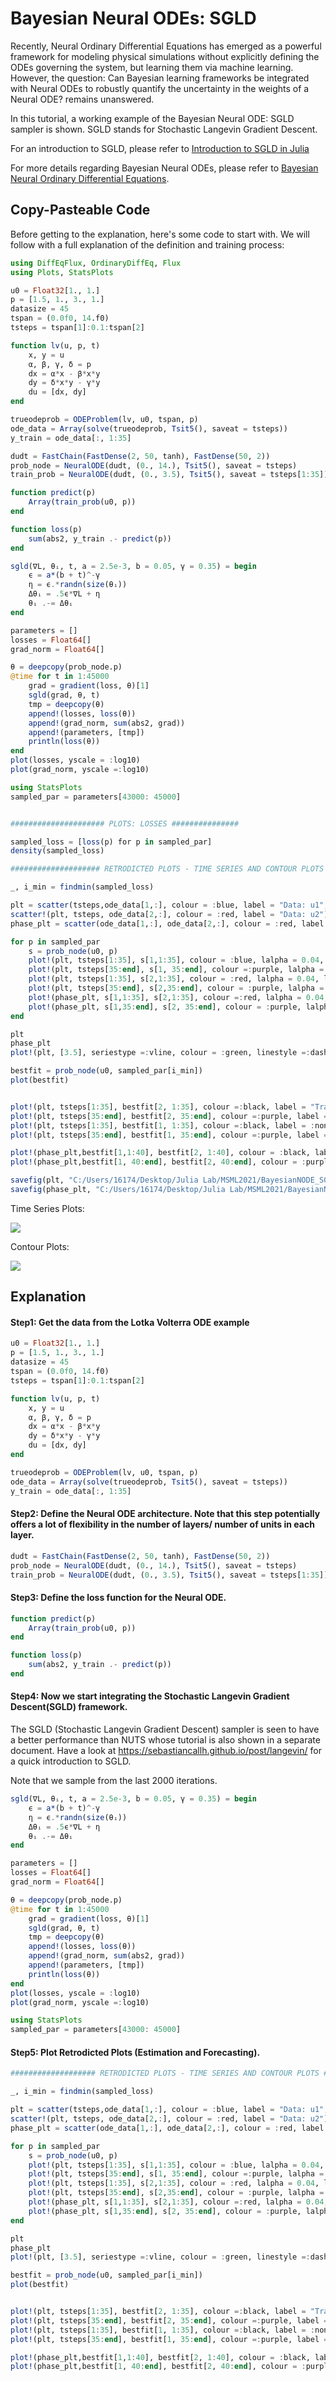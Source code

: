 # Bayesian Neural ODEs: SGLD
Recently, Neural Ordinary Differential Equations has emerged as a powerful framework for modeling physical simulations without explicitly defining the ODEs governing the system, but learning them via machine learning. 
However, the question: Can Bayesian learning frameworks be integrated with Neural ODEs to robustly quantify the uncertainty in the weights of a Neural ODE? remains unanswered.

In this tutorial, a working example of the Bayesian Neural ODE: SGLD sampler is shown. SGLD stands for Stochastic Langevin Gradient Descent.

For an introduction to SGLD, please refer to [Introduction to SGLD in Julia](https://sebastiancallh.github.io/post/langevin/)

For more details regarding Bayesian Neural ODEs, please refer to [Bayesian Neural Ordinary Differential Equations](https://arxiv.org/abs/2012.07244).

## Copy-Pasteable Code

Before getting to the explanation, here's some code to start with. We will follow
with a full explanation of the definition and training process:

```julia
using DiffEqFlux, OrdinaryDiffEq, Flux
using Plots, StatsPlots

u0 = Float32[1., 1.]
p = [1.5, 1., 3., 1.]
datasize = 45
tspan = (0.0f0, 14.f0)
tsteps = tspan[1]:0.1:tspan[2]

function lv(u, p, t)
    x, y = u
    α, β, γ, δ = p
    dx = α*x - β*x*y
    dy = δ*x*y - γ*y
    du = [dx, dy]
end

trueodeprob = ODEProblem(lv, u0, tspan, p)
ode_data = Array(solve(trueodeprob, Tsit5(), saveat = tsteps))
y_train = ode_data[:, 1:35]

dudt = FastChain(FastDense(2, 50, tanh), FastDense(50, 2))
prob_node = NeuralODE(dudt, (0., 14.), Tsit5(), saveat = tsteps)
train_prob = NeuralODE(dudt, (0., 3.5), Tsit5(), saveat = tsteps[1:35])

function predict(p)
    Array(train_prob(u0, p))
end

function loss(p)
    sum(abs2, y_train .- predict(p))
end

sgld(∇L, θᵢ, t, a = 2.5e-3, b = 0.05, γ = 0.35) = begin
    ϵ = a*(b + t)^-γ
    η = ϵ.*randn(size(θᵢ))
    Δθᵢ = .5ϵ*∇L + η
    θᵢ .-= Δθᵢ
end

parameters = []
losses = Float64[]
grad_norm = Float64[]

θ = deepcopy(prob_node.p)
@time for t in 1:45000
    grad = gradient(loss, θ)[1]
    sgld(grad, θ, t)
    tmp = deepcopy(θ)
    append!(losses, loss(θ))
    append!(grad_norm, sum(abs2, grad))
    append!(parameters, [tmp])
    println(loss(θ))
end
plot(losses, yscale = :log10)
plot(grad_norm, yscale =:log10)

using StatsPlots
sampled_par = parameters[43000: 45000]


##################### PLOTS: LOSSES ###############

sampled_loss = [loss(p) for p in sampled_par]
density(sampled_loss)

#################### RETRODICTED PLOTS - TIME SERIES AND CONTOUR PLOTS ####################

_, i_min = findmin(sampled_loss)

plt = scatter(tsteps,ode_data[1,:], colour = :blue, label = "Data: u1", ylim = (-.5, 10.))
scatter!(plt, tsteps, ode_data[2,:], colour = :red, label = "Data: u2")
phase_plt = scatter(ode_data[1,:], ode_data[2,:], colour = :red, label = "Data", xlim = (-.25, 7.), ylim = (-2., 6.5))

for p in sampled_par
    s = prob_node(u0, p)
    plot!(plt, tsteps[1:35], s[1,1:35], colour = :blue, lalpha = 0.04, label =:none)
    plot!(plt, tsteps[35:end], s[1, 35:end], colour =:purple, lalpha = 0.04, label =:none)
    plot!(plt, tsteps[1:35], s[2,1:35], colour = :red, lalpha = 0.04, label=:none)
    plot!(plt, tsteps[35:end], s[2,35:end], colour = :purple, lalpha = 0.04, label=:none)
    plot!(phase_plt, s[1,1:35], s[2,1:35], colour =:red, lalpha = 0.04, label=:none)
    plot!(phase_plt, s[1,35:end], s[2, 35:end], colour = :purple, lalpha = 0.04, label=:none)
end

plt
phase_plt
plot!(plt, [3.5], seriestype =:vline, colour = :green, linestyle =:dash,label = "Training Data End")

bestfit = prob_node(u0, sampled_par[i_min])
plot(bestfit)


plot!(plt, tsteps[1:35], bestfit[2, 1:35], colour =:black, label = "Training: Best fit prediction")
plot!(plt, tsteps[35:end], bestfit[2, 35:end], colour =:purple, label = "Forecasting: Best fit prediction")
plot!(plt, tsteps[1:35], bestfit[1, 1:35], colour =:black, label = :none)
plot!(plt, tsteps[35:end], bestfit[1, 35:end], colour =:purple, label = :none)

plot!(phase_plt,bestfit[1,1:40], bestfit[2, 1:40], colour = :black, label = "Training: Best fit prediction")
plot!(phase_plt,bestfit[1, 40:end], bestfit[2, 40:end], colour = :purple, label = "Forecasting: Best fit prediction")

savefig(plt, "C:/Users/16174/Desktop/Julia Lab/MSML2021/BayesianNODE_SGLD_Plot1.png")
savefig(phase_plt, "C:/Users/16174/Desktop/Julia Lab/MSML2021/BayesianNODE_SGLD_Plot2.png")

```

Time Series Plots:

![](https://user-images.githubusercontent.com/23134958/102398740-b162fa00-4005-11eb-9778-ae16a267a257.png)

Contour Plots:

![](https://user-images.githubusercontent.com/23134958/102398744-b2942700-4005-11eb-93e9-7f045d8494ce.png)

## Explanation

#### Step1: Get the data from the Lotka Volterra ODE example

```julia
u0 = Float32[1., 1.]
p = [1.5, 1., 3., 1.]
datasize = 45
tspan = (0.0f0, 14.f0)
tsteps = tspan[1]:0.1:tspan[2]

function lv(u, p, t)
    x, y = u
    α, β, γ, δ = p
    dx = α*x - β*x*y
    dy = δ*x*y - γ*y
    du = [dx, dy]
end

trueodeprob = ODEProblem(lv, u0, tspan, p)
ode_data = Array(solve(trueodeprob, Tsit5(), saveat = tsteps))
y_train = ode_data[:, 1:35]

```

#### Step2: Define the Neural ODE architecture. Note that this step potentially offers a lot of flexibility in the number of layers/ number of units in each layer.

```julia
dudt = FastChain(FastDense(2, 50, tanh), FastDense(50, 2))
prob_node = NeuralODE(dudt, (0., 14.), Tsit5(), saveat = tsteps)
train_prob = NeuralODE(dudt, (0., 3.5), Tsit5(), saveat = tsteps[1:35])
```

#### Step3: Define the loss function for the Neural ODE.

```julia
function predict(p)
    Array(train_prob(u0, p))
end

function loss(p)
    sum(abs2, y_train .- predict(p))
end
```

#### Step4: Now we start integrating the Stochastic Langevin Gradient Descent(SGLD) framework.

The SGLD (Stochastic Langevin Gradient Descent) sampler is seen to have a better performance than NUTS whose tutorial is also shown in a separate document.
Have a look at https://sebastiancallh.github.io/post/langevin/ for a quick introduction to SGLD.

Note that we sample from the last 2000 iterations.

```julia
sgld(∇L, θᵢ, t, a = 2.5e-3, b = 0.05, γ = 0.35) = begin
    ϵ = a*(b + t)^-γ
    η = ϵ.*randn(size(θᵢ))
    Δθᵢ = .5ϵ*∇L + η
    θᵢ .-= Δθᵢ
end

parameters = []
losses = Float64[]
grad_norm = Float64[]

θ = deepcopy(prob_node.p)
@time for t in 1:45000
    grad = gradient(loss, θ)[1]
    sgld(grad, θ, t)
    tmp = deepcopy(θ)
    append!(losses, loss(θ))
    append!(grad_norm, sum(abs2, grad))
    append!(parameters, [tmp])
    println(loss(θ))
end
plot(losses, yscale = :log10)
plot(grad_norm, yscale =:log10)

using StatsPlots
sampled_par = parameters[43000: 45000]
```

#### Step5: Plot Retrodicted Plots (Estimation and Forecasting).


```julia
################### RETRODICTED PLOTS - TIME SERIES AND CONTOUR PLOTS ####################

_, i_min = findmin(sampled_loss)

plt = scatter(tsteps,ode_data[1,:], colour = :blue, label = "Data: u1", ylim = (-.5, 10.))
scatter!(plt, tsteps, ode_data[2,:], colour = :red, label = "Data: u2")
phase_plt = scatter(ode_data[1,:], ode_data[2,:], colour = :red, label = "Data", xlim = (-.25, 7.), ylim = (-2., 6.5))

for p in sampled_par
    s = prob_node(u0, p)
    plot!(plt, tsteps[1:35], s[1,1:35], colour = :blue, lalpha = 0.04, label =:none)
    plot!(plt, tsteps[35:end], s[1, 35:end], colour =:purple, lalpha = 0.04, label =:none)
    plot!(plt, tsteps[1:35], s[2,1:35], colour = :red, lalpha = 0.04, label=:none)
    plot!(plt, tsteps[35:end], s[2,35:end], colour = :purple, lalpha = 0.04, label=:none)
    plot!(phase_plt, s[1,1:35], s[2,1:35], colour =:red, lalpha = 0.04, label=:none)
    plot!(phase_plt, s[1,35:end], s[2, 35:end], colour = :purple, lalpha = 0.04, label=:none)
end

plt
phase_plt
plot!(plt, [3.5], seriestype =:vline, colour = :green, linestyle =:dash,label = "Training Data End")

bestfit = prob_node(u0, sampled_par[i_min])
plot(bestfit)


plot!(plt, tsteps[1:35], bestfit[2, 1:35], colour =:black, label = "Training: Best fit prediction")
plot!(plt, tsteps[35:end], bestfit[2, 35:end], colour =:purple, label = "Forecasting: Best fit prediction")
plot!(plt, tsteps[1:35], bestfit[1, 1:35], colour =:black, label = :none)
plot!(plt, tsteps[35:end], bestfit[1, 35:end], colour =:purple, label = :none)

plot!(phase_plt,bestfit[1,1:40], bestfit[2, 1:40], colour = :black, label = "Training: Best fit prediction")
plot!(phase_plt,bestfit[1, 40:end], bestfit[2, 40:end], colour = :purple, label = "Forecasting: Best fit prediction")

```
